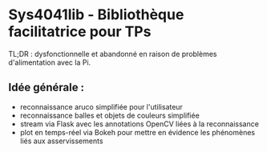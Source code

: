 # Sys4041lib - Bibliothèque facilitatrice pour TPs

TL;DR : dysfonctionnelle et abandonné en raison de problèmes d'alimentation avec la Pi.

## Idée générale : 
- reconnaissance aruco simplifiée pour l'utilisateur
- reconnaissance balles et objets de couleurs simplifiée 
- stream via Flask avec les annotations OpenCV liées à la reconnaissance
- plot en temps-réel via Bokeh pour mettre en évidence les phénomènes liés aux asservissements
